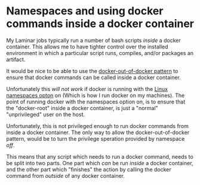 # Namespaces and using docker commands inside a docker container

My Laminar jobs typically run a number of bash scripts *inside* a docker 
container. This allows me to have tighter control over the installed 
environment in which a particular script runs, compiles, and/or packages 
an artifact. 

It would be nice to be able to use the [docker-out-of-docker 
pattern](https://jpetazzo.github.io/2015/09/03/do-not-use-docker-in-docker-for-ci/) 
to ensure that docker commands can be called inside a docker container. 

Unfortunately this *will not work* if docker is running with the [Linux 
namespaces 
opton](https://docs-stage.docker.com/engine/security/userns-remap/) on 
(Which is how I run docker on my machines). The point of running docker 
with the namespaces option on, is to ensure that the "docker-root" inside 
a docker container, is just a "normal" "unprivileged" user on the host. 

Unfortunately, this is not privileged enough to run docker commands from 
inside a docker container. The only way to allow the docker-out-of-docker 
pattern, would be to turn the privilege speration provided by namespace 
*off*. 

This means that any script which needs to run a docker command, needs to 
be split into two parts. One part which *can* be run *inside* a docker 
container, and the other part which "finishes" the action by calling the 
docker command from *outside* of any docker container. 
